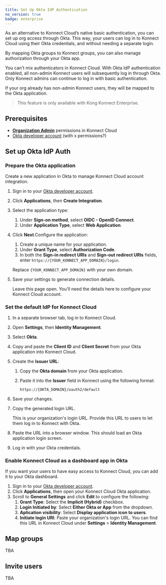 ```yaml
---
title: Set Up Okta IdP Authentication
no_version: true
badge: enterprise
---
```


As an alternative to Konnect Cloud’s native basic authentication, you can set up
org access through Okta. This way, your users can log in to Konnect Cloud
using their Okta credentials, and without needing a separate login.

By mapping Okta groups to Konnect groups, you can also manage authorization through
your Okta app.

You can't mix authenticators in Konnect Cloud. With Okta IdP
authentication enabled, all non-admin Konnect users will subsequently log in
through Okta. Only Konnect admins can continue to log in with basic
authentication.

If your org already has non-admin Konnect users, they will be mapped to the Okta
application.

> This feature is only available with Kong Konnect Enterprise.

## Prerequisites
* [**Organization Admin**](/konnect/reference/org-management/#role-definitions)
permissions in Konnect Cloud
* [Okta developer account](https://developer.okta.com/) (with x permissions?)

## Set up Okta IdP Auth

### Prepare the Okta application

Create a new application in Okta to manage Konnect Cloud account integration.

1. Sign in to your [Okta developer account](https://developer.okta.com/).
1. Click **Applications**, then **Create Integration**.
1. Select the application type:
    1. Under **Sign-on method**, select **OIDC - OpenID Connect**.
    1. Under **Application Type**, select **Web Application**.
1. Click **Next**.Configure the application:
    1. Create a unique name for your application.
    1. Under **Grant Type**, select **Authorization Code**.
    1. In both the **Sign-in redirect URIs** and
**Sign-out redirect URIs** fields, enter `https://{YOUR_KONNECT_APP_DOMAIN}/login`.

      Replace `{YOUR_KONNECT_APP_DOMAIN}` with your own domain.
1. Save your settings to generate connection details.

    Leave this page open. You'll need the details here to configure your Konnect
    Cloud account.

### Set the default IdP for Konnect Cloud

1. In a separate browser tab, log in to Konnect Cloud.
1. Open **Settings**, then **Identity Management**.
1. Select **Okta**.
1. Copy and paste the **Client ID** and **Client Secret** from your Okta
application into Konnect Cloud.
1. Create the **Issuer URL**:
    1. Copy the **Okta domain** from your Okta application.
    1. Paste it into the **Issuer** field in Konnect using the following format:

        `https://{OKTA_DOMAIN}/oauth2/default`
1. Save your changes.
1. Copy the generated login URL.

    This is your organization's login URL. Provide this URL to users to let them
    log in to Konnect with Okta.

1. Paste the URL into a browser window.
This should load an Okta application login screen.
1. Log in with your Okta credentials.

### Enable Konnect Cloud as a dashboard app in Okta

If you want your users to have easy access to Konnect Cloud, you can add it to
your Okta dashboard.

1. Sign in to your [Okta developer account](https://developer.okta.com/).
1. Click **Applications**, then open your Konnect Cloud Okta application.
1. Scroll to **General Settings** and click **Edit** to configure the following:
    1. **Grant Type**: Select the **Implicit (Hybrid)** checkbox.
    1. **Login Initiated by**: Select **Either Okta or App** from the dropdown.
    1. **Aplication visibility**: Select **Display application icon to users**.
    1. **Initiate login URI**: Paste your organization's login URL.
        You can find this URL in Konnect Cloud under **Settings** >
        **Identity Management**.

## Map groups
TBA

## Invite users
TBA
